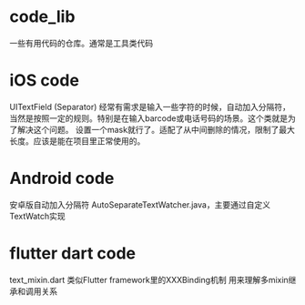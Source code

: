 # code_lib
一些有用代码的仓库。通常是工具类代码

# iOS code

UITextField (Separator)
经常有需求是输入一些字符的时候，自动加入分隔符，当然是按照一定的规则。特别是在输入barcode或电话号码的场景。这个类就是为了解决这个问题。
设置一个mask就行了。适配了从中间删除的情况，限制了最大长度。应该是能在项目里正常使用的。

# Android code

安卓版自动加入分隔符
AutoSeparateTextWatcher.java，主要通过自定义TextWatch实现

# flutter dart code
text_mixin.dart
类似Flutter framework里的XXXBinding机制
用来理解多mixin继承和调用关系


